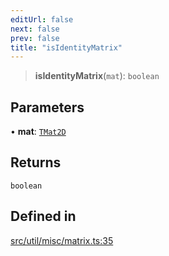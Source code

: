 ```yaml
---
editUrl: false
next: false
prev: false
title: "isIdentityMatrix"
---
```


> **isIdentityMatrix**(`mat`): `boolean`

## Parameters

• **mat**: [`TMat2D`](/api/type-aliases/tmat2d/)

## Returns

`boolean`

## Defined in

[src/util/misc/matrix.ts:35](https://github.com/fabricjs/fabric.js/blob/a0b4adf41e0a1fd81824114cedd4c32bfb8cac25/src/util/misc/matrix.ts#L35)

